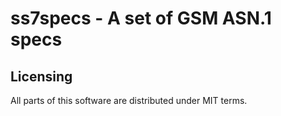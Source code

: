 ss7specs - A set of GSM ASN.1 specs
===================================

Licensing
---------

All parts of this software are distributed under MIT terms.
